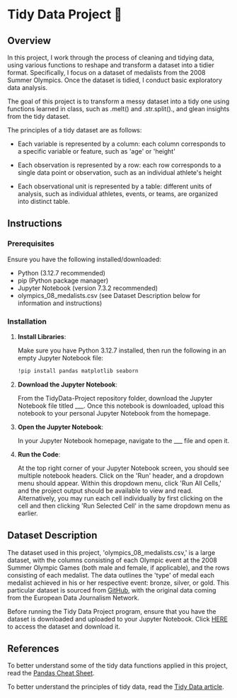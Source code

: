 # Tidy Data Project 🧼

## Overview

In this project, I work through the process of cleaning and tidying data, using various functions to reshape and transform a dataset into a tidier format. Specifically, I focus on a dataset of medalists from the 2008 Summer Olympics. Once the dataset is tidied, I conduct basic exploratory data analysis.

The goal of this project is to transform a messy dataset into a tidy one using functions learned in class, such as .melt() and .str.split()., and glean insights from the tidy dataset.

The principles of a tidy dataset are as follows: 
- Each variable is represented by a column: each column corresponds to a specific variable or feature, such as 'age' or 'height'

- Each observation is represented by a row: each row corresponds to a single data point or observation, such as an individual athlete's height
  
- Each observational unit is represented by a table: different units of analysis, such as individual athletes, events, or teams, are organized into distinct table.

## Instructions
### Prerequisites
Ensure you have the following installed/downloaded:
- Python (3.12.7 recommended)
- pip (Python package manager)
- Jupyter Notebook (version 7.3.2 recommended)
- olympics_08_medalists.csv (see Dataset Description below for information and instructions)

### Installation

1. **Install Libraries**:

    Make sure you have Python 3.12.7 installed, then run the following in an empty Jupyter Notebook file:

    ```bash
    !pip install pandas matplotlib seaborn
    ```
2. **Download the Jupyter Notebook**:

   From the TidyData-Project repository folder, download the Jupyter Notebook file titled ___. Once this notebook is           downloaded, upload this notebook to your personal Jupyter Notebook from the homepage.

3. **Open the Jupyter Notebook**:

   In your Jupyter Notebook homepage, navigate to the ___ file and open it.

4. **Run the Code**:

    At the top right corner of your Jupyter Notebook screen, you should see multiple notebook headers. Click on the 'Run'       header, and a dropdown menu should appear. Within this dropdown menu, click 'Run All Cells,' and the project output         should be available to view and read. Alternatively, you may run each cell individually by first clicking on the cell       and then clicking 'Run Selected Cell' in the same dropdown menu as earlier.

## Dataset Description

The dataset used in this project, 'olympics_08_medalists.csv,' is a large dataset, with the columns consisting of each Olympic event at the 2008 Summer Olympic Games (both male and female, if applicable), and the rows consisting of each medalist. The data outlines the 'type' of medal each medalist achieved in his or her respective event: bronze, silver, or gold. This particular dataset is sourced from [GitHub](https://edjnet.github.io/OlympicsGoNUTS/2008/), with the original data coming from the European Data Journalism Network.

Before running the Tidy Data Project program, ensure that you have the dataset is downloaded and uploaded to your Jupyter Notebook. Click [HERE](https://github.com/pdolan32/DOLAN-Data-Science-Portfolio/blob/main/TidyData-Project/olympics_08_medalists.csv) to access the dataset and download it.

## References

To better understand some of the tidy data functions applied in this project, read the [Pandas Cheat Sheet](https://github.com/pdolan32/DOLAN-Data-Science-Portfolio/blob/main/TidyData-Project/Pandas_Cheat_Sheet.pdf).

To better understand the principles of tidy data, read the [Tidy Data article](https://github.com/pdolan32/DOLAN-Data-Science-Portfolio/blob/main/TidyData-Project/tidy-data.pdf).
